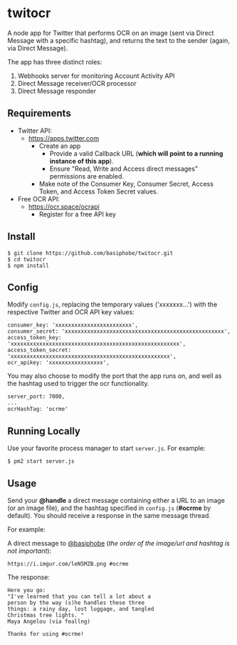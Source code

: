 # twitocr

A node app for Twitter that performs OCR on an image (sent via Direct Message with a specific hashtag), and returns the text to the sender (again, via Direct Message).

The app has three distinct roles:

1. Webhooks server for monitoring Account Activity API
2. Direct Message receiver/OCR processor
3. Direct Message responder

## Requirements

   * Twitter API:
     * https://apps.twitter.com
       * Create an app
         * Provide a valid Callback URL (**which will point to a running instance of this app**).
         * Ensure "Read, Write and Access direct messages" permissions are enabled.
       * Make note of the Consumer Key, Consumer Secret, Access Token, and Access Token Secret values.
   * Free OCR API:
     * https://ocr.space/ocrapi
       * Register for a free API key

## Install

    $ git clone https://github.com/basiphobe/twitocr.git
    $ cd twitocr
    $ npm install

## Config

Modify `config.js`, replacing the temporary values ('xxxxxxx...') with the respective Twitter and OCR API key values:

```
consumer_key: 'xxxxxxxxxxxxxxxxxxxxxxxx',
consumer_secret: 'xxxxxxxxxxxxxxxxxxxxxxxxxxxxxxxxxxxxxxxxxxxxxxxxxx',
access_token_key: 'xxxxxxxxxxxxxxxxxxxxxxxxxxxxxxxxxxxxxxxxxxxxxxxxxxxxx',
access_token_secret: 'xxxxxxxxxxxxxxxxxxxxxxxxxxxxxxxxxxxxxxxxxxxxxxxxxx',
ocr_apikey: 'xxxxxxxxxxxxxxxxx',
```

You may also choose to modify the port that the app runs on, and well as the hashtag used to trigger the ocr functionality.

```
server_port: 7000,
...
ocrHashTag: 'ocrme'
```

## Running Locally

Use your favorite process manager to start `server.js`. For example:

    $ pm2 start server.js
    
## Usage

Send your **@handle** a direct message containing either a URL to an image (or an image file), and the hashtag specified in `config.js` (**#ocrme** by default). You should receive a response in the same message thread.

For example:

A direct message to [@basiphobe](https://twitter.com/basiphobe) (_the order of the image/url and hashtag is not important_):
```
https://i.imgur.com/leN5MZB.png #ocrme
```

The response:

```
Here you go: 
"I've learned that you can tell a lot about a 
person by the way (s)he handles these three 
things: a rainy day, lost luggage, and tangled 
Christmas tree lights. " 
Maya Angelou (via feallng) 

Thanks for using #ocrme!
```



